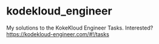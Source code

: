 # kodekloud_engineer
My solutions to the KokeKloud Engineer Tasks.
Interested? https://kodekloud-engineer.com/#!/tasks
